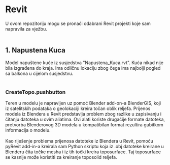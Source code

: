 # Revit
U ovom repozitoriju mogu se pronaći odabrani Revit projekti koje sam napravila za vježbu.<br><br>

## 1. Napustena Kuca
Model napuštene kuće iz susjedstva "Napustena_Kuca.rvt". Kuća nikad nije bila izgrađena do kraja. Ima odličnu lokaciju zbog čega ima najbolji pogled sa balkona u cijelom susjedstvu.<br><br>

### CreateTopo.pushbutton
Teren u modelu je napravljen uz pomoć Blender add-on-a BlenderGIS, koji iz satelitskih podataka o geolokaciji kreira točan oblik reljefa. Prijenos modela iz Blendera u Revit predstavlja problem zbog razlike u zapisivanju i čitanju datoteka u ovim aliatima. Ovi alati koriste drugačije formate datoteka, pretvorba Blenderovog 3D modela u kompatibilan format rezultira gubitkom informacija o modelu.<br><br>
Kao riješenje problema prijenosa datoteke iz Blendera u Revit, pomoću pyRevit add-in-a kreirala sam Python skriptu koja iz .obj datoteke kreirane u Blenderu čita točke mesha i iz tih točki kreira toposurface. Taj toposurface se kasnije može koristiti za kreiranje toposolid reljefa.
